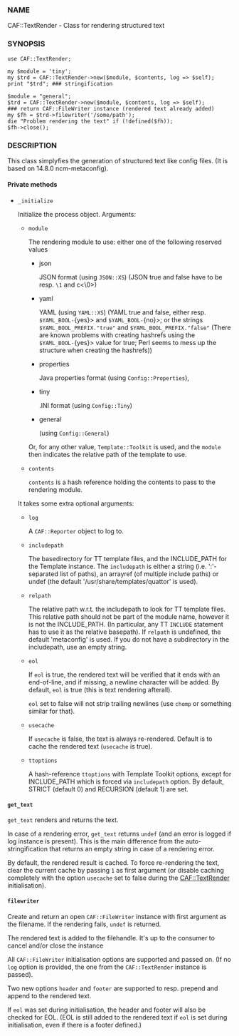 ### NAME

CAF::TextRender - Class for rendering structured text

### SYNOPSIS

    use CAF::TextRender;

    my $module = 'tiny';
    my $trd = CAF::TextRender->new($module, $contents, log => $self);
    print "$trd"; ### stringification

    $module = "general";
    $trd = CAF::TextRender->new($module, $contents, log => $self);
    ### return CAF::FileWriter instance (rendered text already added)
    my $fh = $trd->filewriter('/some/path');
    die "Problem rendering the text" if (!defined($fh));
    $fh->close();

### DESCRIPTION

This class simplyfies the generation of structured text like config files.
(It is based on 14.8.0 ncm-metaconfig).

#### Private methods

- `_initialize`

    Initialize the process object. Arguments:

    - `module`

        The rendering module to use: either one of the following reserved values

        - json

            JSON format (using `JSON::XS`) (JSON true and false have to be resp. `\1` and c<\\0>)

        - yaml

            YAML (using `YAML::XS`) (YAML true and false, either resp. `$YAML_BOOL-`{yes}> and
            `$YAML_BOOL-`{no}>; or the strings `$YAML_BOOL_PREFIX."true"` and
            `$YAML_BOOL_PREFIX."false"` (There are known problems with creating hashrefs using the
            `$YAML_BOOL-`{yes}> value for true; Perl seems to mess up the structure when creating
            the hashrefs))

        - properties

            Java properties format (using `Config::Properties`),

        - tiny

            .INI format (using `Config::Tiny`)

        - general

            (using `Config::General`)

        Or, for any other value, `Template::Toolkit` is used, and the `module` then indicates
        the relative path of the template to use.

    - `contents`

        `contents` is a hash reference holding the contents to pass to the rendering module.

    It takes some extra optional arguments:

    - `log`

        A `CAF::Reporter` object to log to.

    - `includepath`

        The basedirectory for TT template files, and the INCLUDE\_PATH
        for the Template instance. The `includepath` is either a string
        (i.e. ':'-separated list of paths), an arrayref (of multiple include paths)
        or undef (the default '/usr/share/templates/quattor' is used).

    - `relpath`

        The relative path w.r.t. the includepath to look for TT template files.
        This relative path should not be part of the module name, however it
        is not the INCLUDE\_PATH. (In particular, any TT `INCLUDE` statement has
        to use it as the relative basepath).
        If `relpath` is undefined, the default 'metaconfig' is used. If you do not
        have a subdirectory in the includepath, use an empty string.

    - `eol`

        If `eol` is true, the rendered text will be verified that it ends with
        an end-of-line, and if missing, a newline character will be added.
        By default, `eol` is true (this is text rendering afterall).

        `eol` set to false will not strip trailing newlines (use `chomp`
        or something similar for that).

    - `usecache`

        If `usecache` is false, the text is always re-rendered.
        Default is to cache the rendered text (`usecache` is true).

    - `ttoptions`

        A hash-reference `ttoptions` with Template Toolkit options,
        except for INCLUDE\_PATH which is forced via `includepath` option.
        By default, STRICT (default 0) and RECURSION (default 1) are set.

#### `get_text`

`get_text` renders and returns the text.

In case of a rendering error, `get_text` returns `undef`
(and an error is logged if log instance is present).
This is the main difference from the auto-stringification that
returns an empty string in case of a rendering error.

By default, the rendered result is cached. To force re-rendering the text,
clear the current cache by passing `1` as first argument
(or disable caching completely with the option `usecache`
set to false during the <CAF::TextRender> initialisation).

#### `filewriter`

Create and return an open `CAF::FileWriter` instance with
first argument as the filename. If the rendering fails,
`undef` is returned.

The rendered text is added to the filehandle.
It's up to the consumer to cancel
and/or close the instance

All `CAF::FileWriter` initialisation options are supported
and passed on. (If no `log` option is provided,
 the one from the `CAF::TextRender` instance is passed).

Two new options `header` and `footer` are supported
 to resp. prepend and append to the rendered text.

If `eol` was set during initialisation, the header and footer
will also be checked for EOL.
(EOL is still added to the rendered text if
`eol` is set during initialisation, even if there is a footer
defined.)
